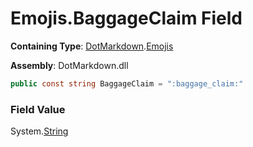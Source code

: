 # Emojis\.BaggageClaim Field

**Containing Type**: [DotMarkdown](../../README.md)\.[Emojis](../README.md)

**Assembly**: DotMarkdown\.dll

```csharp
public const string BaggageClaim = ":baggage_claim:"
```

### Field Value

System\.[String](https://docs.microsoft.com/en-us/dotnet/api/system.string)